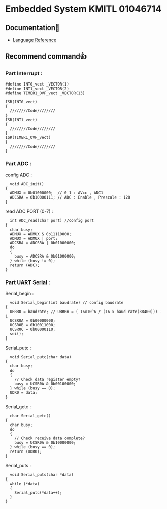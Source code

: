 # Embedded System KMITL 01046714

## Documentation📄

- [Language Reference](https://docs.arduino.cc/language-reference/?_gl=1*n81774*_up*MQ..*_ga*MjAwMjgzMjg5OC4xNzM5MTkwMjk2*_ga_NEXN8H46L5*MTczOTE5MDI5NC4xLjEuMTczOTE5MDI5OS4wLjAuOTU5MDUyMjI.#functions)

## Recommend command👍

### Part Interrupt :

```code
#define INT0_vect _VECTOR(1)
#define INT1_vect _VECTOR(2)
#define TIMER1_OVF_vect _VECTOR(13)

ISR(INT0_vect) 
{
  ////////Code////////
}
ISR(INT1_vect) 
{
  ////////Code////////
}
ISR(TIMER1_OVF_vect)
{
  ////////Code////////
}
```

### Part ADC :

config ADC :

```code
  void ADC_init()
{
  ADMUX = 0b01000000;  // 0 1 : AVcc , ADC1
  ADCSRA = 0b10000111; // ADC : Enable , Prescale : 128
}
```

read ADC PORT (0-7) :

```code
  int ADC_read(char port) //config port
{
  char busy;
  ADMUX = ADMUX & 0b11110000;
  ADMUX = ADMUX | port;
  ADCSRA = ADCSRA | 0b01000000;
  do
  {
    busy = ADCSRA & 0b01000000;
  } while (busy != 0);
  return (ADC);
}
```
 
 ### Part UART Serial :

Serial_begin : 

```code
  void Serial_begin(int baudrate) // config baudrate
{
  UBRR0 = baudrate; // UBRRn = ( 16x10^6 / (16 x baud rate(38400))) - 1
  UCSR0A = 0b00000000;
  UCSR0B = 0b10011000;
  UCSR0C = 0b00000110;
  sei();
}
```

Serial_putc : 

```code
  void Serial_putc(char data)
{
  char busy;
  do
  {
    // Check data register empty?
    busy = UCSR0A & 0b00100000;
  } while (busy == 0);
  UDR0 = data;
}
```

Serial_getc :

```code
  char Serial_getc()
{
  char busy;
  do
  {
    // Check receive data complete?
    busy = UCSR0A & 0b10000000;
  } while (busy == 0);
  return (UDR0);
}
```

Serial_puts :

```code
  void Serial_puts(char *data)
{
  while (*data)
  {
    Serial_putc(*data++);
  }
}
```



